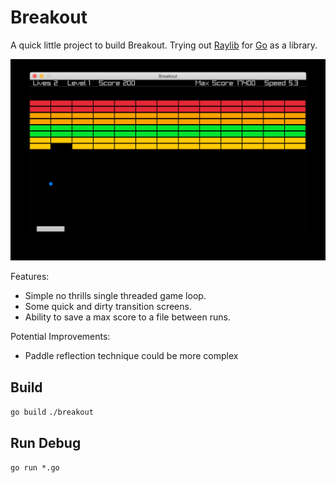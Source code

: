 # Breakout

A quick little project to build Breakout.
Trying out [Raylib](https://www.raylib.com) for [Go](https://github.com/gen2brain/raylib-go) as a library.

![Screenshot](screenshot.jpg)

Features:
- Simple no thrills single threaded game loop.
- Some quick and dirty transition screens.
- Ability to save a max score to a file between runs.

Potential Improvements:
- Paddle reflection technique could be more complex

## Build 

`go build`
`./breakout`

## Run Debug

`go run *.go`